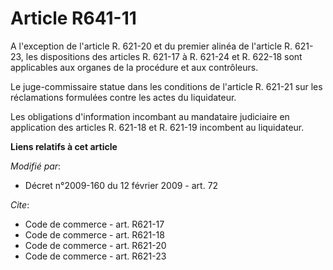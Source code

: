 # Article R641-11

A l'exception de l'article R. 621-20 et du premier alinéa de l'article R. 621-23, les dispositions des articles R. 621-17 à
R. 621-24 et R. 622-18 sont applicables aux organes de la procédure et aux contrôleurs. 

Le juge-commissaire statue dans les conditions de l'article R. 621-21 sur les réclamations formulées contre les actes du
liquidateur. 

Les obligations d'information incombant au mandataire judiciaire en application des articles R. 621-18 et R. 621-19 incombent
au liquidateur.

**Liens relatifs à cet article**

_Modifié par_:

  - Décret n°2009-160 du 12 février 2009 - art. 72

_Cite_:

  - Code de commerce - art. R621-17
  - Code de commerce - art. R621-18
  - Code de commerce - art. R621-20
  - Code de commerce - art. R621-23
